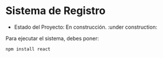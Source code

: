 <h1>Sistema de Registro</h1>

- Estado del Proyecto: En construcción. :under construction:

Para ejecutar el sistema, debes poner:

```npm install react```
